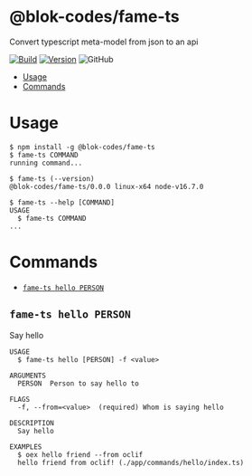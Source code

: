 @blok-codes/fame-ts
=================

Convert typescript meta-model from json to an api

[![Build](https://img.shields.io/github/workflow/status/blok-codes/-blok-codes-fame-ts/main)](https://github.com/blok-codes/-blok-codes-fame-ts)
[![Version](https://img.shields.io/npm/v/-blok-codes-fame-ts.svg)](https://npmjs.org/package/@blok-codes/fame-ts)
![GitHub](https://img.shields.io/github/license/blok-codes/-blok-codes-fame-ts)

<!-- toc -->
* [Usage](#usage)
* [Commands](#commands)
<!-- tocstop -->

# Usage
<!-- usage -->
```sh-session
$ npm install -g @blok-codes/fame-ts
$ fame-ts COMMAND
running command...

$ fame-ts (--version)
@blok-codes/fame-ts/0.0.0 linux-x64 node-v16.7.0

$ fame-ts --help [COMMAND]
USAGE
  $ fame-ts COMMAND
...
```
<!-- usagestop -->

# Commands
<!-- commands -->
* [`fame-ts hello PERSON`](#fame-ts-hello-person)

## `fame-ts hello PERSON`

Say hello

```
USAGE
  $ fame-ts hello [PERSON] -f <value>

ARGUMENTS
  PERSON  Person to say hello to

FLAGS
  -f, --from=<value>  (required) Whom is saying hello

DESCRIPTION
  Say hello

EXAMPLES
  $ oex hello friend --from oclif
  hello friend from oclif! (./app/commands/hello/index.ts)
```

<!-- commandsstop -->
